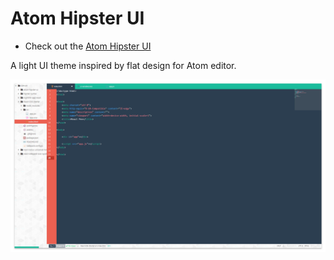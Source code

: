 # Atom Hipster UI
* Check out the <a href="https://atom.io/themes/atom-hipster-ui">Atom Hipster UI</a>

A light UI theme inspired by flat design for Atom editor.



![Screenshot](https://github.com/Agnostics/atom-hipster-ui/raw/master/screenshot.png)
